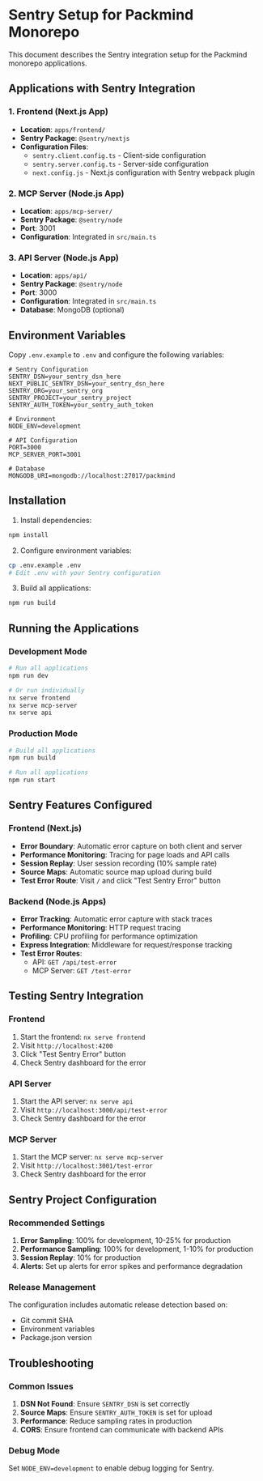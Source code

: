 # Sentry Setup for Packmind Monorepo

This document describes the Sentry integration setup for the Packmind monorepo applications.

## Applications with Sentry Integration

### 1. Frontend (Next.js App)
- **Location**: `apps/frontend/`
- **Sentry Package**: `@sentry/nextjs`
- **Configuration Files**:
  - `sentry.client.config.ts` - Client-side configuration
  - `sentry.server.config.ts` - Server-side configuration
  - `next.config.js` - Next.js configuration with Sentry webpack plugin

### 2. MCP Server (Node.js App)
- **Location**: `apps/mcp-server/`
- **Sentry Package**: `@sentry/node`
- **Port**: 3001
- **Configuration**: Integrated in `src/main.ts`

### 3. API Server (Node.js App)
- **Location**: `apps/api/`
- **Sentry Package**: `@sentry/node`
- **Port**: 3000
- **Configuration**: Integrated in `src/main.ts`
- **Database**: MongoDB (optional)

## Environment Variables

Copy `.env.example` to `.env` and configure the following variables:

```env
# Sentry Configuration
SENTRY_DSN=your_sentry_dsn_here
NEXT_PUBLIC_SENTRY_DSN=your_sentry_dsn_here
SENTRY_ORG=your_sentry_org
SENTRY_PROJECT=your_sentry_project
SENTRY_AUTH_TOKEN=your_sentry_auth_token

# Environment
NODE_ENV=development

# API Configuration
PORT=3000
MCP_SERVER_PORT=3001

# Database
MONGODB_URI=mongodb://localhost:27017/packmind
```

## Installation

1. Install dependencies:
```bash
npm install
```

2. Configure environment variables:
```bash
cp .env.example .env
# Edit .env with your Sentry configuration
```

3. Build all applications:
```bash
npm run build
```

## Running the Applications

### Development Mode
```bash
# Run all applications
npm run dev

# Or run individually
nx serve frontend
nx serve mcp-server
nx serve api
```

### Production Mode
```bash
# Build all applications
npm run build

# Run all applications
npm run start
```

## Sentry Features Configured

### Frontend (Next.js)
- **Error Boundary**: Automatic error capture on both client and server
- **Performance Monitoring**: Tracing for page loads and API calls
- **Session Replay**: User session recording (10% sample rate)
- **Source Maps**: Automatic source map upload during build
- **Test Error Route**: Visit `/` and click "Test Sentry Error" button

### Backend (Node.js Apps)
- **Error Tracking**: Automatic error capture with stack traces
- **Performance Monitoring**: HTTP request tracing
- **Profiling**: CPU profiling for performance optimization
- **Express Integration**: Middleware for request/response tracking
- **Test Error Routes**: 
  - API: `GET /api/test-error`
  - MCP Server: `GET /test-error`

## Testing Sentry Integration

### Frontend
1. Start the frontend: `nx serve frontend`
2. Visit `http://localhost:4200`
3. Click "Test Sentry Error" button
4. Check Sentry dashboard for the error

### API Server
1. Start the API server: `nx serve api`
2. Visit `http://localhost:3000/api/test-error`
3. Check Sentry dashboard for the error

### MCP Server
1. Start the MCP server: `nx serve mcp-server`
2. Visit `http://localhost:3001/test-error`
3. Check Sentry dashboard for the error

## Sentry Project Configuration

### Recommended Settings
1. **Error Sampling**: 100% for development, 10-25% for production
2. **Performance Sampling**: 100% for development, 1-10% for production
3. **Session Replay**: 10% for production
4. **Alerts**: Set up alerts for error spikes and performance degradation

### Release Management
The configuration includes automatic release detection based on:
- Git commit SHA
- Environment variables
- Package.json version

## Troubleshooting

### Common Issues
1. **DSN Not Found**: Ensure `SENTRY_DSN` is set correctly
2. **Source Maps**: Ensure `SENTRY_AUTH_TOKEN` is set for upload
3. **Performance**: Reduce sampling rates in production
4. **CORS**: Ensure frontend can communicate with backend APIs

### Debug Mode
Set `NODE_ENV=development` to enable debug logging for Sentry.